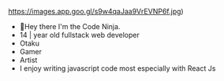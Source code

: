 https://images.app.goo.gl/s9w4qaJaa9VrEVNP6f.jpg)

- 👋Hey there I'm the Code Ninja.
- 14 | year old fullstack web developer
- Otaku
- Gamer
- Artist
- I enjoy writing javascript code most especially with React Js
